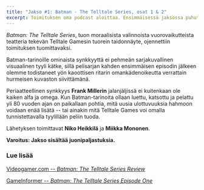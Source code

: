 ```yaml
---
title: "Jakso #1: Batman - The Telltale Series, osat 1 & 2"
excerpt: Toimituksen oma podcast aloittaa. Ensimmäisessä jaksossa puhutaan lepakon moraalista. Lähetyksen toimittavat Niko Heikkilä ja Miikka Mononen.
---
```


_Batman: The Telltale Series_, tuon moraalisista valinnoista vuorovaikutteista teatteria tekevän Telltale Gamesin tuorein taidonnäyte, ojennettiin toimituksen tuomittavaksi.

Batman-tarinoille ominaista synkkyyttä ei pehmeän sarjakuvallinen visuaalinen tyyli kätke, sillä pelisarjan kahden ensimmäisen episodin jälkeen olemme todistaneet yön kaoottisen ritarin omankädenoikeutta verrattain hurmeisen kuvaston siivittämänä.

Periaatteellinen synkkyys **Frank Millerin** jalanjäljissä ei kuitenkaan ole kaiken alfa ja omega. Kun Batman-tarinoita ollaan luettu, katsottu ja pelattu yli 80 vuoden ajan on paikallaan pohtia, mitä uusia ulottuvuuksia hahmoon voidaan enää lisätä -- tai ainakin mitä Telltale Games voi omalla tunnistettavalla tyylillään peliin tuoda.

Lähetyksen toimittavat **Niko Heikkilä** ja **Miikka Mononen**.

**Varoitus: Jakso sisältää juonipaljastuksia.**

### Lue lisää

[Videogamer.com -- _Batman: The Telltale Series Review_](http://www.videogamer.com/reviews/batman_the_telltale_series_review.html)

[GameInformer -- _Batman: The Telltale Series Episode One_](http://www.gameinformer.com/games/batman_the_telltale_series__episode_one/b/pc/archive/2016/08/02/batman-a-telltale-series-episode-1-review.aspx)
